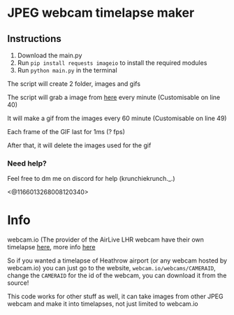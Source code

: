 # JPEG webcam timelapse maker

## Instructions

1. Download the main.py
2. Run `pip install requests imageio` to install the required modules
3. Run `python main.py` in the terminal

The script will create 2 folder, images and gifs

The script will grab a image from [here](https://assets4.webcam.io/w/MmqrKM/latest_hd.jpg) every minute (Customisable on line 40)

It will make a gif from the images every 60 minute (Customisable on line 49)

Each frame of the GIF last for 1ms (? fps)

After that, it will delete the images used for the gif

### Need help?

Feel free to dm me on discord for help (krunchiekrunch._.)

<@1166013268008120340>

# Info

webcam.io (The provider of the AirLive LHR webcam have their own timelapse [here](https://webcam.io/webcams/MmqrKM), more info [here](https://webcam.io/pages/time-lapse)

So if you wanted a timelapse of Heathrow airport (or any webcam hosted by webcam.io) you can just go to the website, `webcam.io/webcams/CAMERAID`, change the `CAMERAID` for the id of the webcam, you can download it from the source!

This code works for other stuff as well, it can take images from other JPEG webcam and make it into timelapses, not just limited to webcam.io
